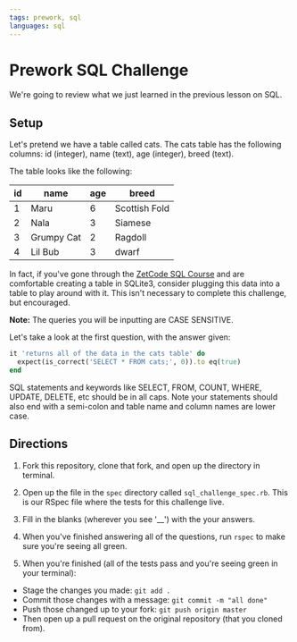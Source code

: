 ```yaml
---
tags: prework, sql
languages: sql
---
```


# Prework SQL Challenge

We're going to review what we just learned in the previous lesson on SQL.

## Setup

Let's pretend we have a table called cats. The cats table has the following columns: id (integer), name (text), age (integer), breed (text).

The table looks like the following:

|id |name|age|breed|
|---|----|---|-----|
|1  |Maru| 6 |Scottish Fold|
|2  |Nala| 3 |Siamese|
|3  |Grumpy Cat|2|Ragdoll|
|4  |Lil Bub|3|dwarf|

In fact, if you've gone through the [ZetCode SQL Course](http://zetcode.com/db/sqlite/) and are comfortable creating a table in SQLite3, consider plugging this data into a table to play around with it. This isn't necessary to complete this challenge, but encouraged.

**Note:** The queries you will be inputting are CASE SENSITIVE. 

Let's take a look at the first question, with the answer given:

```ruby
it 'returns all of the data in the cats table' do
  expect(is_correct('SELECT * FROM cats;', 0)).to eq(true)
end 
```

SQL statements and keywords like SELECT, FROM, COUNT, WHERE, UPDATE, DELETE, etc should be in all caps. Note your statements should also end with a semi-colon and table name and column names are lower case.

## Directions

1. Fork this repository, clone that fork, and open up the directory in terminal.

2. Open up the file in the `spec` directory called `sql_challenge_spec.rb`. This is our RSpec file where the tests for this challenge live.

3. Fill in the blanks (wherever you see '__') with the your answers.

4. When you've finished answering all of the questions, run `rspec` to make sure you're seeing all green.

5. When you're finished (all of the tests pass and you're seeing green in your terminal):
* Stage the changes you made: `git add .`
* Commit those changes with a message: `git commit -m "all done"`
* Push those changed up to your fork: `git push origin master`
* Then open up a pull request on the original repository (that you cloned from).
